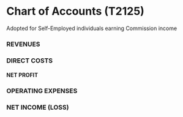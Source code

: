 # Chart of Accounts (T2125)
Adopted for Self-Employed individuals earning Commission income

### REVENUES
### DIRECT COSTS
#### NET PROFIT
### OPERATING EXPENSES
### NET INCOME (LOSS)
